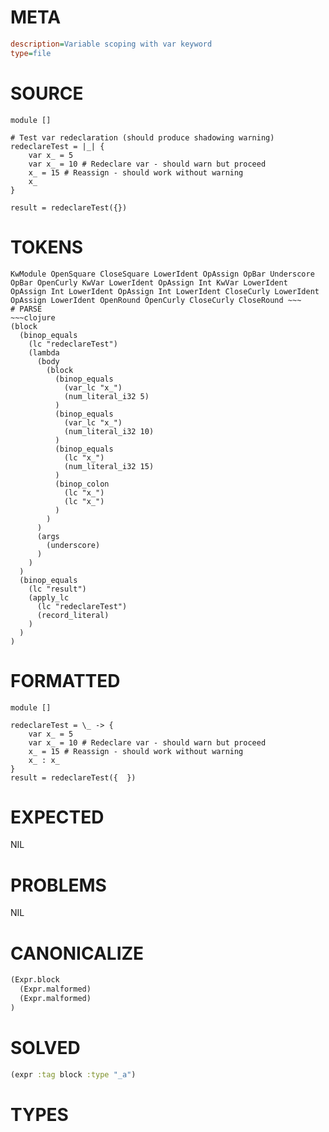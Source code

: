 # META
~~~ini
description=Variable scoping with var keyword
type=file
~~~
# SOURCE
~~~roc
module []

# Test var redeclaration (should produce shadowing warning)
redeclareTest = |_| {
	var x_ = 5
	var x_ = 10 # Redeclare var - should warn but proceed
	x_ = 15 # Reassign - should work without warning
	x_
}

result = redeclareTest({})
~~~
# TOKENS
~~~text
KwModule OpenSquare CloseSquare LowerIdent OpAssign OpBar Underscore OpBar OpenCurly KwVar LowerIdent OpAssign Int KwVar LowerIdent OpAssign Int LowerIdent OpAssign Int LowerIdent CloseCurly LowerIdent OpAssign LowerIdent OpenRound OpenCurly CloseCurly CloseRound ~~~
# PARSE
~~~clojure
(block
  (binop_equals
    (lc "redeclareTest")
    (lambda
      (body
        (block
          (binop_equals
            (var_lc "x_")
            (num_literal_i32 5)
          )
          (binop_equals
            (var_lc "x_")
            (num_literal_i32 10)
          )
          (binop_equals
            (lc "x_")
            (num_literal_i32 15)
          )
          (binop_colon
            (lc "x_")
            (lc "x_")
          )
        )
      )
      (args
        (underscore)
      )
    )
  )
  (binop_equals
    (lc "result")
    (apply_lc
      (lc "redeclareTest")
      (record_literal)
    )
  )
)
~~~
# FORMATTED
~~~roc
module []

redeclareTest = \_ -> {
	var x_ = 5
	var x_ = 10 # Redeclare var - should warn but proceed
	x_ = 15 # Reassign - should work without warning
	x_ : x_
}
result = redeclareTest({  })
~~~
# EXPECTED
NIL
# PROBLEMS
NIL
# CANONICALIZE
~~~clojure
(Expr.block
  (Expr.malformed)
  (Expr.malformed)
)
~~~
# SOLVED
~~~clojure
(expr :tag block :type "_a")
~~~
# TYPES
~~~roc
~~~
